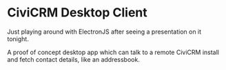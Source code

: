 # CiviCRM Desktop Client

Just playing around with ElectronJS after seeing a presentation on it tonight.

A proof of concept desktop app which can talk to a remote CiviCRM install and fetch contact details, like an addressbook.
